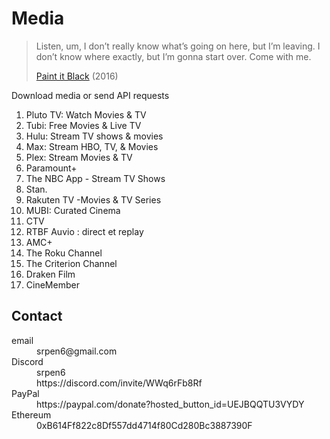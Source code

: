 # Media

> Listen, um, I don’t really know what’s going on here, but I’m leaving. I
> don’t know where exactly, but I’m gonna start over. Come with me.
>
> [Paint it Black][1] (2016)

Download media or send API requests

1. Pluto TV: Watch Movies & TV
2. Tubi: Free Movies & Live TV
3. Hulu: Stream TV shows & movies
4. Max: Stream HBO, TV, & Movies
5. Plex: Stream Movies & TV
6. Paramount+
7. The NBC App - Stream TV Shows
8. Stan.
9. Rakuten TV -Movies & TV Series
10. MUBI: Curated Cinema
11. CTV
12. RTBF Auvio : direct et replay
13. AMC+
14. The Roku Channel
15. The Criterion Channel
16. Draken Film
17. CineMember

[1]://f002.backblazeb2.com/file/ql8mlh/videos/Paint.It.Black.2016.mp4

## Contact

<dl>
   <dt>email</dt>
      <dd>srpen6@gmail.com</dd>
   <dt>Discord</dt>
      <dd>srpen6</dd>
      <dd>https://discord.com/invite/WWq6rFb8Rf</dd>
   <dt>PayPal</dt>
      <dd>https://paypal.com/donate?hosted_button_id=UEJBQQTU3VYDY</dd>
   <dt>Ethereum</dt>
      <dd>0xB614Ff822c8Df557dd4714f80Cd280Bc3887390F</dd>
</dl>

